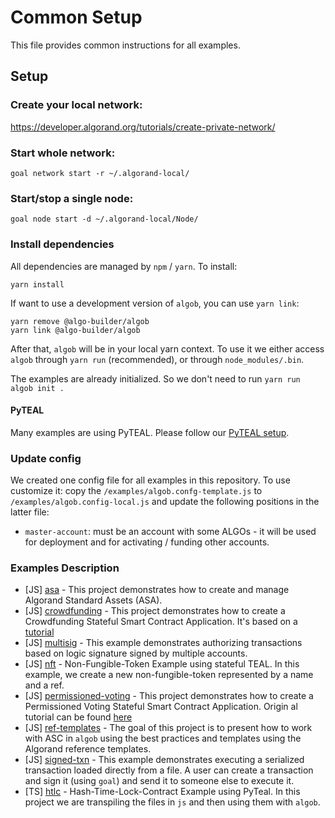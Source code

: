 # Common Setup

This file provides common instructions for all examples.

## Setup

### Create your local network:
https://developer.algorand.org/tutorials/create-private-network/

### Start whole network:
```
goal network start -r ~/.algorand-local/
```

### Start/stop a single node:
```
goal node start -d ~/.algorand-local/Node/
```

### Install dependencies

All dependencies are managed by `npm` / `yarn`. To install:

    yarn install

If want to use a development version of `algob`, you can use `yarn link`:

    yarn remove @algo-builder/algob
    yarn link @algo-builder/algob


After that, `algob` will be in your local yarn context. To use it we either access `algob` through `yarn run` (recommended), or through `node_modules/.bin`.

The examples are already initialized. So we don't need to run `yarn run algob init .`

#### PyTEAL

Many examples are using PyTEAL. Please follow our [PyTEAL setup](../README.md#pyteal).

### Update config

We created one config file for all examples in this repository. To use customize it:
copy the `/examples/algob.confg-template.js` to `/examples/algob.config-local.js` and update
the following positions in the latter file:

+ `master-account`: must be an account with some ALGOs - it will be used for deployment and for activating / funding other accounts.

### Examples Description

- [JS] [asa](./asa) - This project demonstrates how to create and manage Algorand Standard Assets (ASA).
- [JS] [crowdfunding](./crowdfunding) - This project demonstrates how to create a Crowdfunding Stateful Smart Contract Application. It's based on a [tutorial](https://developer.algorand.org/solutions/example-crowdfunding-stateful-smart-contract-application/)
- [JS] [multisig](./multisig) - This example demonstrates authorizing transactions based on logic signature signed by multiple accounts.
- [JS] [nft](./nft) - Non-Fungible-Token Example using stateful TEAL. In this example, we create a new non-fungible-token represented by a name and a ref.
- [JS] [permissioned-voting](./permissioned-voting) -  This project demonstrates how to create a Permissioned Voting Stateful Smart Contract Application.
Origin al tutorial can be found [here](https://developer.algorand.org/solutions/example-permissioned-voting-stateful-smart-contract-application/)
- [JS] [ref-templates](./ref-templates) - The goal of this project is to present how to work with ASC in `algob` using the best practices and templates using the Algorand reference templates.
- [JS] [signed-txn](./signed-txn) - This example demonstrates executing a serialized transaction loaded directly from a file. A user can create a transaction and sign it (using `goal`) and send it to someone else to execute it.
- [TS] [htlc](./htlc-pyteal-ts) - Hash-Time-Lock-Contract Example using PyTeal.
In this project we are transpiling the files in `js` and then using them with `algob`.
